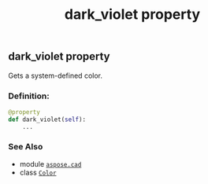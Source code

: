 ﻿---
title: dark_violet property
second_title: Aspose.CAD for Python via .NET API References
description: 
type: docs
weight: 530
url: /aspose.cad/color/dark_violet/
is_root: false
---

## dark_violet property


Gets a system-defined color.
### Definition:
```python
@property
def dark_violet(self):
    ...
```

### See Also
* module [`aspose.cad`](../../)
* class [`Color`](/cad/python-net/aspose.cad/color)

